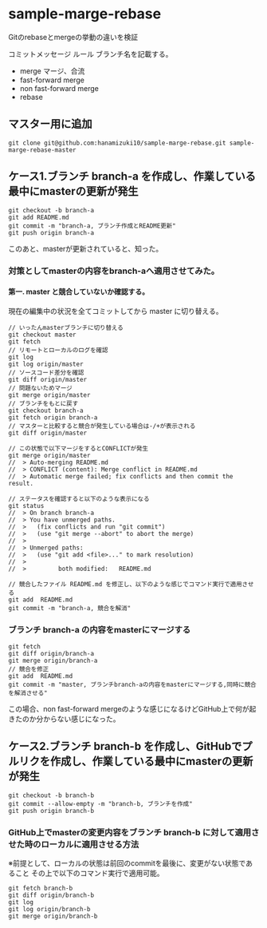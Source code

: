 # sample-marge-rebase
Gitのrebaseとmergeの挙動の違いを検証

コミットメッセージ ルール
ブランチ名を記載する。

 - merge
 マージ、合流
 - fast-forward merge
 - non fast-forward merge
 - rebase

## マスター用に追加
```
git clone git@github.com:hanamizuki10/sample-marge-rebase.git sample-marge-rebase-master
```

## ケース1.ブランチ branch-a を作成し、作業している最中にmasterの更新が発生

```
git checkout -b branch-a
git add README.md
git commit -m "branch-a, ブランチ作成とREADME更新"
git push origin branch-a
```

このあと、masterが更新されていると、知った。

### 対策としてmasterの内容をbranch-aへ適用させてみた。

#### 第一. master と競合していないか確認する。
現在の編集中の状況を全てコミットしてから master に切り替える。
```
// いったんmasterブランチに切り替える
git checkout master
git fetch
// リモートとローカルのログを確認
git log
git log origin/master
// ソースコード差分を確認
git diff origin/master
// 問題ないためマージ
git merge origin/master
// ブランチをもとに戻す
git checkout branch-a
git fetch origin branch-a
// マスターと比較すると競合が発生している場合は-/+が表示される
git diff origin/master

// この状態で以下マージをするとCONFLICTが発生
git merge origin/master
//  > Auto-merging README.md
//  > CONFLICT (content): Merge conflict in README.md
//  > Automatic merge failed; fix conflicts and then commit the result.

// ステータスを確認すると以下のような表示になる
git status
//  > On branch branch-a
//  > You have unmerged paths.
//  >   (fix conflicts and run "git commit")
//  >   (use "git merge --abort" to abort the merge)
//  > 
//  > Unmerged paths:
//  >   (use "git add <file>..." to mark resolution)
//  > 
//  >         both modified:   README.md

// 競合したファイル README.md を修正し、以下のような感じでコマンド実行で適用させる
git add  README.md 
git commit -m "branch-a, 競合を解消"
```
### ブランチ branch-a の内容をmasterにマージする
```
git fetch
git diff origin/branch-a
git merge origin/branch-a
// 競合を修正
git add  README.md 
git commit -m "master, ブランチbranch-aの内容をmasterにマージする,同時に競合を解消させる"
```
この場合、non fast-forward mergeのような感じになるけどGitHub上で何が起きたのか分からない感じになった。

## ケース2.ブランチ branch-b を作成し、GitHubでプルリクを作成し、作業している最中にmasterの更新が発生
```
git checkout -b branch-b
git commit --allow-empty -m "branch-b, ブランチを作成"
git push origin branch-b
```
### GitHub上でmasterの変更内容をブランチ branch-b に対して適用させた時のローカルに適用させる方法
※前提として、ローカルの状態は前回のcommitを最後に、変更がない状態であること
その上で以下のコマンド実行で適用可能。
```
git fetch branch-b
git diff origin/branch-b
git log 
git log origin/branch-b
git merge origin/branch-b
```
